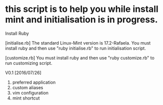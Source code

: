 # this script is to help you while install mint and initialisation is in progress.

Install Ruby


[initialise.rb]
The standard Linux-Mint version is 17.2-Rafaela. 
You must install ruby and then use "ruby initialise.rb" to run initialisation script.

[customize.rb]
You must install ruby and then use "ruby customize.rb" to run customizing script.

V0.1 [2016/07/26]
1. preferred application
2. custom aliases
3. vim configuration
4. mint shortcut
